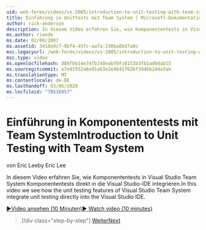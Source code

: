 ```yaml
---
uid: web-forms/videos/vs-2005/introduction-to-unit-testing-with-team-system
title: Einführung in Unittests mit Team System | Microsoft-Dokumentation
author: rick-anderson
description: In diesem Video erfahren Sie, wie Komponententests in Visual Studio Team System Komponententests direkt in die Visual Studio-IDE integrieren.
ms.author: riande
ms.date: 02/09/2007
ms.assetid: 3410a9c7-9bf4-45fc-aafa-230ba8bd7a8c
msc.legacyurl: /web-forms/videos/vs-2005/introduction-to-unit-testing-with-team-system
msc.type: video
ms.openlocfilehash: d89fbb14e74fb148eabf0fc0153b3fb1ad0dab15
ms.sourcegitcommit: e7e91932a6e91a63e2e46417626f39d6b244a3ab
ms.translationtype: MT
ms.contentlocale: de-DE
ms.lasthandoff: 03/06/2020
ms.locfileid: "78516957"
---
```

# <a name="introduction-to-unit-testing-with-team-system"></a><span data-ttu-id="0552c-103">Einführung in Komponententests mit Team System</span><span class="sxs-lookup"><span data-stu-id="0552c-103">Introduction to Unit Testing with Team System</span></span>

<span data-ttu-id="0552c-104">von Eric Lee</span><span class="sxs-lookup"><span data-stu-id="0552c-104">by Eric Lee</span></span>

<span data-ttu-id="0552c-105">In diesem Video erfahren Sie, wie Komponententests in Visual Studio Team System Komponententests direkt in die Visual Studio-IDE integrieren.</span><span class="sxs-lookup"><span data-stu-id="0552c-105">In this video we see how the unit testing features of Visual Studio Team System integrate unit testing directly into the Visual Studio IDE.</span></span>

[<span data-ttu-id="0552c-106">&#9654;Video ansehen (10 Minuten)</span><span class="sxs-lookup"><span data-stu-id="0552c-106">&#9654; Watch video (10 minutes)</span></span>](https://channel9.msdn.com/Blogs/ASP-NET-Site-Videos/introduction-to-unit-testing-with-team-system)

> [!div class="step-by-step"]
> [<span data-ttu-id="0552c-107">Weiter</span><span class="sxs-lookup"><span data-stu-id="0552c-107">Next</span></span>](introduction-to-testing-web-applications-with-team-system.md)

